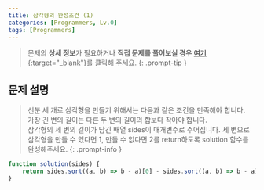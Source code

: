 ```yaml
---
title: 삼각형의 완성조건 (1)
categories: [Programmers, Lv.0]
tags: [Programmers]
---
```


> 문제의 **상세 정보**가 필요하거나 **직접 문제를 풀어보실 경우** [여기](https://school.programmers.co.kr/learn/courses/30/lessons/120889){:target="_blank"}를 클릭해 주세요.
{: .prompt-tip }

## 문제 설명

> 선분 세 개로 삼각형을 만들기 위해서는 다음과 같은 조건을 만족해야 합니다.<br>
가장 긴 변의 길이는 다른 두 변의 길이의 합보다 작아야 합니다.<br>
삼각형의 세 변의 길이가 담긴 배열 sides이 매개변수로 주어집니다. 세 변으로 삼각형을 만들 수 있다면 1, 만들 수 없다면 2를 return하도록 solution 함수를 완성해주세요.
{: .prompt-info }

```js
function solution(sides) {
    return sides.sort((a, b) => b - a)[0] - sides.sort((a, b) => b - a).filter((x, i) => i !== 0).reduce((a, b) => a + b) < 0 ? 1 : 2
}
```